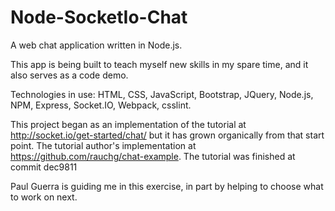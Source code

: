 # Node-SocketIo-Chat

A web chat application written in Node.js.

This app is being built to teach myself new skills in my spare time, and it also serves as a code demo.

Technologies in use: HTML, CSS, JavaScript, Bootstrap, JQuery, Node.js, NPM, Express, Socket.IO, Webpack, csslint.

This project began as an implementation of the tutorial at http://socket.io/get-started/chat/
but it has grown organically from that start point. The tutorial author's implementation at https://github.com/rauchg/chat-example. The tutorial was finished at commit dec9811 

Paul Guerra is guiding me in this exercise, in part by helping to choose what to work on next.